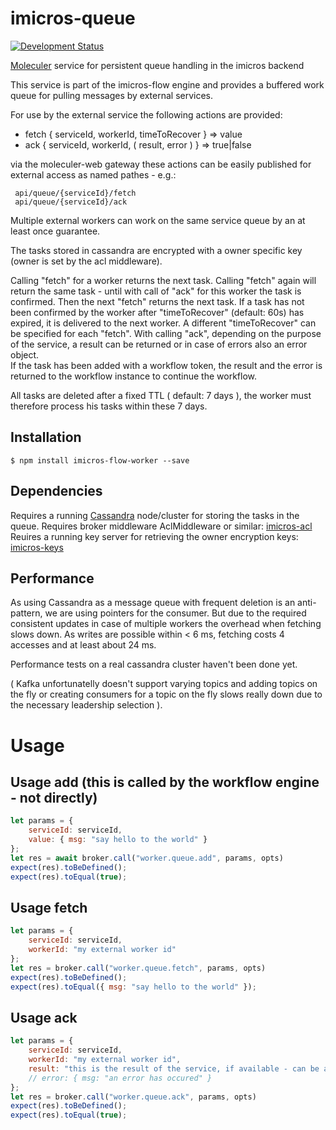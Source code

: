 # imicros-queue
[![Development Status](https://img.shields.io/badge/status-under_development-red)](https://img.shields.io/badge/status-under_development-red)

[Moleculer](https://github.com/moleculerjs/moleculer) service for persistent queue handling in the imicros backend

This service is part of the imicros-flow engine and provides a buffered work queue for pulling messages by external services.

For use by the external service the following actions are provided:

- fetch { serviceId, workerId, timeToRecover } => value
- ack { serviceId, workerId, ( result, error ) } => true|false

via the moleculer-web gateway these actions can be easily published for external access as named pathes - e.g.:
```
 api/queue/{serviceId}/fetch
 api/queue/{serviceId}/ack
```

Multiple external workers can work on the same service queue by an at least once guarantee. 

The tasks stored in cassandra are encrypted with a owner specific key (owner is set by the acl middleware).

Calling "fetch" for a worker returns the next task. Calling "fetch" again will return the same task - until with call of "ack" for this worker the task is confirmed. Then the next "fetch" returns the next task.
If a task has not been confirmed by the worker after "timeToRecover" (default: 60s) has expired, it is delivered to the next worker. A different "timeToRecover" can be specified for each "fetch".
With calling "ack", depending on the purpose of the service, a result can be returned or in case of errors also an error object.  
If the task has been added with a workflow token, the result and the error is returned to the workflow instance to continue the workflow.

All tasks are deleted after a fixed TTL ( default: 7 days ), the worker must therefore process his tasks within these 7 days.

## Installation
```
$ npm install imicros-flow-worker --save
```
## Dependencies
Requires a running [Cassandra](https://cassandra.apache.org/) node/cluster for storing the tasks in the queue.
Requires broker middleware AclMiddleware or similar: [imicros-acl](https://github.com/al66/imicros-acl)
Reuires a running key server for retrieving the owner encryption keys: [imicros-keys](https://github.com/al66/imicros-keys)

## Performance
As using Cassandra as a message queue with frequent deletion is an anti-pattern, we are using pointers for the consumer. But due to the required consistent updates in case of multiple workers the overhead when fetching slows down. As writes are possible within < 6 ms, fetching costs 4 accesses and at least about 24 ms.  

Performance tests on a real cassandra cluster haven't been done yet.

( Kafka unfortunatelly doesn't support varying topics and adding topics on the fly or creating consumers for a topic on the fly slows really down due to the necessary leadership selection ). 

# Usage

## Usage add (this is called by the workflow engine - not directly)
```js
let params = {
    serviceId: serviceId,
    value: { msg: "say hello to the world" }
};
let res = await broker.call("worker.queue.add", params, opts)
expect(res).toBeDefined();
expect(res).toEqual(true);

```
## Usage fetch
```js
let params = {
    serviceId: serviceId,
    workerId: "my external worker id"
};
let res = broker.call("worker.queue.fetch", params, opts)
expect(res).toBeDefined();
expect(res).toEqual({ msg: "say hello to the world" });

```
## Usage ack
```js
let params = {
    serviceId: serviceId,
    workerId: "my external worker id",
    result: "this is the result of the service, if available - can be any type: string, number, boolean or object"
    // error: { msg: "an error has occured" }
};
let res = broker.call("worker.queue.ack", params, opts)
expect(res).toBeDefined();
expect(res).toEqual(true);

```
